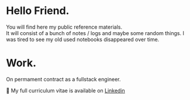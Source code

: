 # Hello Friend.

You will find here my public reference materials.  
It will consist of a bunch of notes / logs and maybe some random things. I was tired to see my old used notebooks disappeared over time.

# Work.
On permament contract as a fullstack engineer.

🧾 My full curriculum vitae is available on [Linkedin](https://www.linkedin.com/in/julien-gracia/)  

